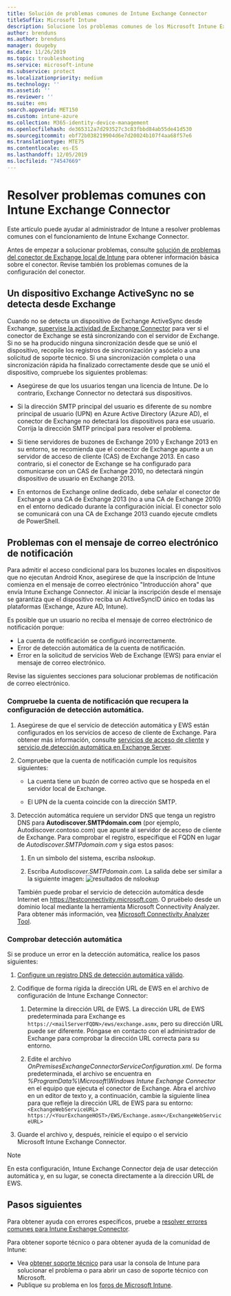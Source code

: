 ```yaml
---
title: Solución de problemas comunes de Intune Exchange Connector
titleSuffix: Microsoft Intune
description: Solucione los problemas comunes de los Microsoft Intune Exchange Connector local.
author: brenduns
ms.author: brenduns
manager: dougeby
ms.date: 11/26/2019
ms.topic: troubleshooting
ms.service: microsoft-intune
ms.subservice: protect
ms.localizationpriority: medium
ms.technology: ''
ms.assetid: ''
ms.reviewer: ''
ms.suite: ems
search.appverid: MET150
ms.custom: intune-azure
ms.collection: M365-identity-device-management
ms.openlocfilehash: de365312a7d293527c3c83fbbd84ab55de41d530
ms.sourcegitcommit: ebf72b038219904d6e7d20024b107f4aa68f57e6
ms.translationtype: MTE75
ms.contentlocale: es-ES
ms.lasthandoff: 12/05/2019
ms.locfileid: "74547669"
---
```

# <a name="resolve-common-problems-with-the-intune-exchange-connector"></a>Resolver problemas comunes con Intune Exchange Connector
 
Este artículo puede ayudar al administrador de Intune a resolver problemas comunes con el funcionamiento de Intune Exchange Connector.

Antes de empezar a solucionar problemas, consulte [solución de problemas del conector de Exchange local de Intune](troubleshoot-exchange-connector.md) para obtener información básica sobre el conector. Revise también los problemas comunes de la configuración del conector.

## <a name="an-exchange-activesync-device-isnt-discovered-from-exchange"></a>Un dispositivo Exchange ActiveSync no se detecta desde Exchange

Cuando no se detecta un dispositivo de Exchange ActiveSync desde Exchange, [supervise la actividad de Exchange Connector](exchange-connector-install.md#on-premises-intune-exchange-connector-high-availability-support) para ver si el conector de Exchange se está sincronizando con el servidor de Exchange. Si no se ha producido ninguna sincronización desde que se unió el dispositivo, recopile los registros de sincronización y asócielo a una solicitud de soporte técnico. Si una sincronización completa o una sincronización rápida ha finalizado correctamente desde que se unió el dispositivo, compruebe los siguientes problemas:

- Asegúrese de que los usuarios tengan una licencia de Intune. De lo contrario, Exchange Connector no detectará sus dispositivos.

- Si la dirección SMTP principal del usuario es diferente de su nombre principal de usuario (UPN) en Azure Active Directory (Azure AD), el conector de Exchange no detectará los dispositivos para ese usuario. Corrija la dirección SMTP principal para resolver el problema.

- Si tiene servidores de buzones de Exchange 2010 y Exchange 2013 en su entorno, se recomienda que el conector de Exchange apunte a un servidor de acceso de cliente (CAS) de Exchange 2013. En caso contrario, si el conector de Exchange se ha configurado para comunicarse con un CAS de Exchange 2010, no detectará ningún dispositivo de usuario en Exchange 2013.

- En entornos de Exchange online dedicado, debe señalar el conector de Exchange a una CA de Exchange 2013 (no a una CA de Exchange 2010) en el entorno dedicado durante la configuración inicial. El conector solo se comunicará con una CA de Exchange 2013 cuando ejecute cmdlets de PowerShell.

## <a name="problems-with-the-notification-email-message"></a>Problemas con el mensaje de correo electrónico de notificación

Para admitir el acceso condicional para los buzones locales en dispositivos que no ejecutan Android Knox, asegúrese de que la inscripción de Intune comienza en el mensaje de correo electrónico "Introducción ahora" que envía Intune Exchange Connector. Al iniciar la inscripción desde el mensaje se garantiza que el dispositivo reciba un ActiveSyncID único en todas las plataformas (Exchange, Azure AD, Intune).

Es posible que un usuario no reciba el mensaje de correo electrónico de notificación porque:

- La cuenta de notificación se configuró incorrectamente.
- Error de detección automática de la cuenta de notificación.
- Error en la solicitud de servicios Web de Exchange (EWS) para enviar el mensaje de correo electrónico.

Revise las siguientes secciones para solucionar problemas de notificación de correo electrónico.

### <a name="check-the-notification-account-that-retrieves-autodiscover-settings"></a>Compruebe la cuenta de notificación que recupera la configuración de detección automática.

1. Asegúrese de que el servicio de detección automática y EWS están configurados en los servicios de acceso de cliente de Exchange. Para obtener más información, consulte [servicios de acceso de cliente](https://docs.microsoft.com/Exchange/architecture/client-access/client-access) y [servicio de detección automática en Exchange Server](https://docs.microsoft.com/Exchange/architecture/client-access/autodiscover?view=exchserver-2019).

2. Compruebe que la cuenta de notificación cumple los requisitos siguientes:

   - La cuenta tiene un buzón de correo activo que se hospeda en el servidor local de Exchange.

   - El UPN de la cuenta coincide con la dirección SMTP.

3. Detección automática requiere un servidor DNS que tenga un registro DNS para **Autodiscover.SMTPdomain.com** (por ejemplo, Autodiscover.contoso.com) que apunte al servidor de acceso de cliente de Exchange. Para comprobar el registro, especifique el FQDN en lugar de *Autodiscover.SMTPdomain.com* y siga estos pasos:

   1. En un símbolo del sistema, escriba *nslookup*.

   2. Escriba *Autodiscover.SMTPdomain.com*. La salida debe ser similar a la siguiente imagen: ![resultados de nslookup](./media/troubleshoot-exchange-connector-common-problems/nslookup-results.png
      )

   También puede probar el servicio de detección automática desde Internet en https://testconnectivity.microsoft.com. O pruébelo desde un dominio local mediante la herramienta Microsoft Connectivity Analyzer. Para obtener más información, vea [Microsoft Connectivity Analyzer Tool](https://docs.microsoft.com/previous-versions/office/exchange-remote-connectivity/jj851141(v=exchg.80)).


### <a name="check-autodiscovery"></a>Comprobar detección automática

Si se produce un error en la detección automática, realice los pasos siguientes:

1. [Configure un registro DNS de detección automática válido](https://docs.microsoft.com/previous-versions/exchange-server/exchange-150/mt473798(v=exchg.150)).

2. Codifique de forma rígida la dirección URL de EWS en el archivo de configuración de Intune Exchange Connector:

   1. Determine la dirección URL de EWS. La dirección URL de EWS predeterminada para Exchange es `https://<mailServerFQDN>/ews/exchange.asmx`, pero su dirección URL puede ser diferente. Póngase en contacto con el administrador de Exchange para comprobar la dirección URL correcta para su entorno.

   2. Edite el archivo *OnPremisesExchangeConnectorServiceConfiguration.xml*. De forma predeterminada, el archivo se encuentra en *%ProgramData%\Microsoft\Windows Intune Exchange Connector* en el equipo que ejecuta el conector de Exchange. Abra el archivo en un editor de texto y, a continuación, cambie la siguiente línea para que refleje la dirección URL de EWS para su entorno: `<ExchangeWebServiceURL> https://<YourExchangeHOST>/EWS/Exchange.asmx</ExchangeWebServiceURL>`

3. Guarde el archivo y, después, reinicie el equipo o el servicio Microsoft Intune Exchange Connector.

>[!NOTE]
> En esta configuración, Intune Exchange Connector deja de usar detección automática y, en su lugar, se conecta directamente a la dirección URL de EWS.

## <a name="next-steps"></a>Pasos siguientes

Para obtener ayuda con errores específicos, pruebe a [resolver errores comunes para Intune Exchange Connector](troubleshoot-exchange-connector-common-errors.md).

Para obtener soporte técnico o para obtener ayuda de la comunidad de Intune:

- Vea [obtener soporte técnico](../fundamentals/get-support.md) para usar la consola de Intune para solucionar el problema o para abrir un caso de soporte técnico con Microsoft.
- Publique su problema en los [foros de Microsoft Intune](https://social.technet.microsoft.com/Forums/home?forum=microsoftintuneprod).